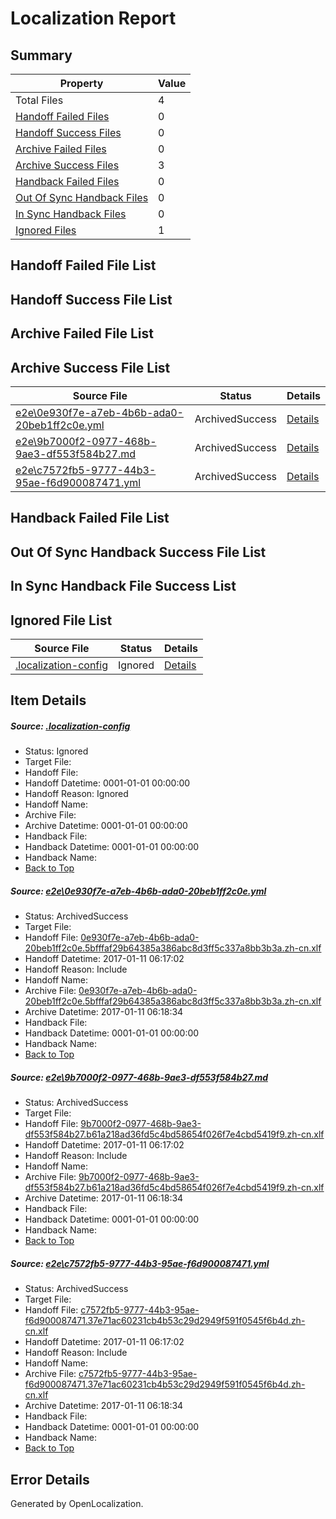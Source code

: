 # <a name='report-top'></a> Localization Report

## Summary
 Property | Value 
 -------- | ----- 
 Total Files | 4
[ Handoff Failed Files ](#handoff-failed-list)| 0
[ Handoff Success Files ](#handoff-success-list)| 0
[ Archive Failed Files ](#archive-failed-list)| 0
[ Archive Success Files ](#archive-success-list)| 3
[ Handback Failed Files ](#handback-failed-list)| 0
[ Out Of Sync Handback Files ](#outofsync-handback-success-list)| 0
[ In Sync Handback Files ](#insync-handback-success-list)| 0
[ Ignored Files ](#ignored-list)| 1

## <a name='handoff-failed-list'></a> Handoff Failed File List

## <a name='handoff-success-list'></a> Handoff Success File List

## <a name='archive-failed-list'></a> Archive Failed File List

## <a name='archive-success-list'></a> Archive Success File List
 Source File | Status | Details 
 ----------- | ------ | ------- 
 [e2e\0e930f7e-a7eb-4b6b-ada0-20beb1ff2c0e.yml](https://github.com/OpenLocalizationTestOrg/ol-test0/blob/8119e8cb280fcbce5309feadb96ab3e8d90781d3/e2e/0e930f7e-a7eb-4b6b-ada0-20beb1ff2c0e.yml) | ArchivedSuccess | [Details](#b00e9d0e2c804895aa08767c4c978a38684db1e81)
 [e2e\9b7000f2-0977-468b-9ae3-df553f584b27.md](https://github.com/OpenLocalizationTestOrg/ol-test0/blob/8119e8cb280fcbce5309feadb96ab3e8d90781d3/e2e/9b7000f2-0977-468b-9ae3-df553f584b27.md) | ArchivedSuccess | [Details](#a19dccda37d4b32aa3bc75e65a2acd85242225ea2)
 [e2e\c7572fb5-9777-44b3-95ae-f6d900087471.yml](https://github.com/OpenLocalizationTestOrg/ol-test0/blob/8119e8cb280fcbce5309feadb96ab3e8d90781d3/e2e/c7572fb5-9777-44b3-95ae-f6d900087471.yml) | ArchivedSuccess | [Details](#a9569c48ac2ce4b6574d103bad21b848ce19b9493)

## <a name='handback-failed-list'></a> Handback Failed File List

## <a name='outofsync-handback-success-list'></a> Out Of Sync Handback Success File List

## <a name='insync-handback-success-list'></a> In Sync Handback File Success List

## <a name='ignored-list'></a> Ignored File List
 Source File | Status | Details 
 ----------- | ------ | ------- 
 [.localization-config](https://github.com/OpenLocalizationTestOrg/ol-test0/blob/8119e8cb280fcbce5309feadb96ab3e8d90781d3/.localization-config) | Ignored | [Details](#cb0632cf59c1387fc1742bfb9fa3c47f87e2e5c90)

## Item Details
##### <a name='cb0632cf59c1387fc1742bfb9fa3c47f87e2e5c90'></a> Source: [.localization-config](https://github.com/OpenLocalizationTestOrg/ol-test0/blob/8119e8cb280fcbce5309feadb96ab3e8d90781d3/.localization-config)
* Status: Ignored
* Target File: 
* Handoff File: 
* Handoff Datetime: 0001-01-01 00:00:00
* Handoff Reason: Ignored
* Handoff Name: 
* Archive File: 
* Archive Datetime: 0001-01-01 00:00:00
* Handback File: 
* Handback Datetime: 0001-01-01 00:00:00
* Handback Name: 
* [Back to Top](#report-top)

##### <a name='b00e9d0e2c804895aa08767c4c978a38684db1e81'></a> Source: [e2e\0e930f7e-a7eb-4b6b-ada0-20beb1ff2c0e.yml](https://github.com/OpenLocalizationTestOrg/ol-test0/blob/8119e8cb280fcbce5309feadb96ab3e8d90781d3/e2e/0e930f7e-a7eb-4b6b-ada0-20beb1ff2c0e.yml)
* Status: ArchivedSuccess
* Target File: 
* Handoff File: [0e930f7e-a7eb-4b6b-ada0-20beb1ff2c0e.5bfffaf29b64385a386abc8d3ff5c337a8bb3b3a.zh-cn.xlf](https://github.com/OpenLocalizationTestOrg/ol-test0-handoff/blob/d7863730a8e58da64dd139fb24bd11f8573f7560/ol-handoff/OpenLocalizationTestOrg/ol-test0-zhcn/shujia/ht/0e930f7e-a7eb-4b6b-ada0-20beb1ff2c0e.5bfffaf29b64385a386abc8d3ff5c337a8bb3b3a.zh-cn.xlf)
* Handoff Datetime: 2017-01-11 06:17:02
* Handoff Reason: Include
* Handoff Name: 
* Archive File: [0e930f7e-a7eb-4b6b-ada0-20beb1ff2c0e.5bfffaf29b64385a386abc8d3ff5c337a8bb3b3a.zh-cn.xlf](https://github.com/OpenLocalizationTestOrg/ol-test0-handoff/blob/e71fcf77c7971cd55061986d51ceefa5b237e950/ol-archive/OpenLocalizationTestOrg/ol-test0-zhcn/shujia/ht/0e930f7e-a7eb-4b6b-ada0-20beb1ff2c0e.5bfffaf29b64385a386abc8d3ff5c337a8bb3b3a.zh-cn.xlf)
* Archive Datetime: 2017-01-11 06:18:34
* Handback File: 
* Handback Datetime: 0001-01-01 00:00:00
* Handback Name: 
* [Back to Top](#report-top)

##### <a name='a19dccda37d4b32aa3bc75e65a2acd85242225ea2'></a> Source: [e2e\9b7000f2-0977-468b-9ae3-df553f584b27.md](https://github.com/OpenLocalizationTestOrg/ol-test0/blob/8119e8cb280fcbce5309feadb96ab3e8d90781d3/e2e/9b7000f2-0977-468b-9ae3-df553f584b27.md)
* Status: ArchivedSuccess
* Target File: 
* Handoff File: [9b7000f2-0977-468b-9ae3-df553f584b27.b61a218ad36fd5c4bd58654f026f7e4cbd5419f9.zh-cn.xlf](https://github.com/OpenLocalizationTestOrg/ol-test0-handoff/blob/d7863730a8e58da64dd139fb24bd11f8573f7560/ol-handoff/OpenLocalizationTestOrg/ol-test0-zhcn/shujia/ht/9b7000f2-0977-468b-9ae3-df553f584b27.b61a218ad36fd5c4bd58654f026f7e4cbd5419f9.zh-cn.xlf)
* Handoff Datetime: 2017-01-11 06:17:02
* Handoff Reason: Include
* Handoff Name: 
* Archive File: [9b7000f2-0977-468b-9ae3-df553f584b27.b61a218ad36fd5c4bd58654f026f7e4cbd5419f9.zh-cn.xlf](https://github.com/OpenLocalizationTestOrg/ol-test0-handoff/blob/e71fcf77c7971cd55061986d51ceefa5b237e950/ol-archive/OpenLocalizationTestOrg/ol-test0-zhcn/shujia/ht/9b7000f2-0977-468b-9ae3-df553f584b27.b61a218ad36fd5c4bd58654f026f7e4cbd5419f9.zh-cn.xlf)
* Archive Datetime: 2017-01-11 06:18:34
* Handback File: 
* Handback Datetime: 0001-01-01 00:00:00
* Handback Name: 
* [Back to Top](#report-top)

##### <a name='a9569c48ac2ce4b6574d103bad21b848ce19b9493'></a> Source: [e2e\c7572fb5-9777-44b3-95ae-f6d900087471.yml](https://github.com/OpenLocalizationTestOrg/ol-test0/blob/8119e8cb280fcbce5309feadb96ab3e8d90781d3/e2e/c7572fb5-9777-44b3-95ae-f6d900087471.yml)
* Status: ArchivedSuccess
* Target File: 
* Handoff File: [c7572fb5-9777-44b3-95ae-f6d900087471.37e71ac60231cb4b53c29d2949f591f0545f6b4d.zh-cn.xlf](https://github.com/OpenLocalizationTestOrg/ol-test0-handoff/blob/d7863730a8e58da64dd139fb24bd11f8573f7560/ol-handoff/OpenLocalizationTestOrg/ol-test0-zhcn/shujia/ht/c7572fb5-9777-44b3-95ae-f6d900087471.37e71ac60231cb4b53c29d2949f591f0545f6b4d.zh-cn.xlf)
* Handoff Datetime: 2017-01-11 06:17:02
* Handoff Reason: Include
* Handoff Name: 
* Archive File: [c7572fb5-9777-44b3-95ae-f6d900087471.37e71ac60231cb4b53c29d2949f591f0545f6b4d.zh-cn.xlf](https://github.com/OpenLocalizationTestOrg/ol-test0-handoff/blob/e71fcf77c7971cd55061986d51ceefa5b237e950/ol-archive/OpenLocalizationTestOrg/ol-test0-zhcn/shujia/ht/c7572fb5-9777-44b3-95ae-f6d900087471.37e71ac60231cb4b53c29d2949f591f0545f6b4d.zh-cn.xlf)
* Archive Datetime: 2017-01-11 06:18:34
* Handback File: 
* Handback Datetime: 0001-01-01 00:00:00
* Handback Name: 
* [Back to Top](#report-top)


## Error Details

Generated by OpenLocalization.
